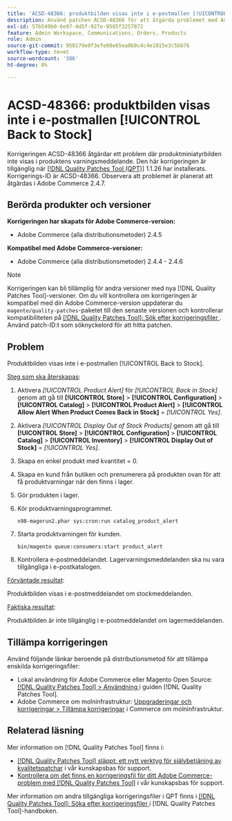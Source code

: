 ```yaml
---
title: 'ACSD-48366: produktbilden visas inte i e-postmallen [!UICONTROL Back to Stock]'
description: Använd patchen ACSD-48366 för att åtgärda problemet med Adobe Commerce där miniatyrbilden av produkten inte visas i produktens varningsmeddelande.
exl-id: 57b549b0-6e97-4d5f-927e-9585f3257872
feature: Admin Workspace, Communications, Orders, Products
role: Admin
source-git-commit: 958179e0f3efe08e65ea8b0c4c4e1015e3c5bb76
workflow-type: tm+mt
source-wordcount: '386'
ht-degree: 0%

---
```


# ACSD-48366: produktbilden visas inte i e-postmallen [!UICONTROL Back to Stock]

Korrigeringen ACSD-48366 åtgärdar ett problem där produktminiatyrbilden inte visas i produktens varningsmeddelande. Den här korrigeringen är tillgänglig när [[!DNL Quality Patches Tool (QPT)]](/help/announcements/adobe-commerce-announcements/magento-quality-patches-released-new-tool-to-self-serve-quality-patches.md) 1.1.26 har installerats. Korrigerings-ID är ACSD-48366. Observera att problemet är planerat att åtgärdas i Adobe Commerce 2.4.7.

## Berörda produkter och versioner

**Korrigeringen har skapats för Adobe Commerce-version:**

* Adobe Commerce (alla distributionsmetoder) 2.4.5

**Kompatibel med Adobe Commerce-versioner:**

* Adobe Commerce (alla distributionsmetoder) 2.4.4 - 2.4.6

>[!NOTE]
>
>Korrigeringen kan bli tillämplig för andra versioner med nya [!DNL Quality Patches Tool]-versioner. Om du vill kontrollera om korrigeringen är kompatibel med din Adobe Commerce-version uppdaterar du `magento/quality-patches`-paketet till den senaste versionen och kontrollerar kompatibiliteten på [[!DNL Quality Patches Tool]: Sök efter korrigeringsfiler ](https://experienceleague.adobe.com/tools/commerce-quality-patches/index.html?lang=sv-SE). Använd patch-ID:t som söknyckelord för att hitta patchen.

## Problem

Produktbilden visas inte i e-postmallen [!UICONTROL Back to Stock].

<u>Steg som ska återskapas</u>:

1. Aktivera *[!UICONTROL Product Alert]* för *[!UICONTROL Back in Stock]* genom att gå till **[!UICONTROL Store]** > **[!UICONTROL Configuration]** > **[!UICONTROL Catalog]** > **[!UICONTROL Product Alert]** > **[!UICONTROL Allow Alert When Product Comes Back in Stock]** = *[!UICONTROL Yes]*.
1. Aktivera *[!UICONTROL Display Out of Stock Products]* genom att gå till **[!UICONTROL Store]** > **[!UICONTROL Configuration]** > **[!UICONTROL Catalog]** > **[!UICONTROL Inventory]** > **[!UICONTROL Display Out of Stock]** = *[!UICONTROL Yes]*.
1. Skapa en enkel produkt med kvantitet = 0.
1. Skapa en kund från butiken och prenumerera på produkten ovan för att få produktvarningar när den finns i lager.
1. Gör produkten i lager.
1. Kör produktvarningsprogrammet.

   ```
   n98-magerun2.phar sys:cron:run catalog_product_alert
   ```

1. Starta produktvarningen för kunden.

   ```
   bin/magento queue:consumers:start product_alert
   ```

1. Kontrollera e-postmeddelandet. Lagervarningsmeddelanden ska nu vara tillgängliga i e-postkatalogen.

<u>Förväntade resultat</u>:

Produktbilden visas i e-postmeddelandet om stockmeddelanden.

<u>Faktiska resultat</u>:

Produktbilden är inte tillgänglig i e-postmeddelandet om lagermeddelanden.

## Tillämpa korrigeringen

Använd följande länkar beroende på distributionsmetod för att tillämpa enskilda korrigeringsfiler:

* Lokal användning för Adobe Commerce eller Magento Open Source: [[!DNL Quality Patches Tool] > Användning ](https://experienceleague.adobe.com/docs/commerce-operations/tools/quality-patches-tool/usage.html?lang=sv-SE) i guiden [!DNL Quality Patches Tool].
* Adobe Commerce om molninfrastruktur: [Uppgraderingar och korrigeringar > Tillämpa korrigeringar](https://experienceleague.adobe.com/docs/commerce-cloud-service/user-guide/develop/upgrade/apply-patches.html?lang=sv-SE) i Commerce om molninfrastruktur.

## Relaterad läsning

Mer information om [!DNL Quality Patches Tool] finns i:

* [[!DNL Quality Patches Tool] släppt: ett nytt verktyg för självbetjäning av kvalitetspatchar](/help/announcements/adobe-commerce-announcements/magento-quality-patches-released-new-tool-to-self-serve-quality-patches.md) i vår kunskapsbas för support.
* [Kontrollera om det finns en korrigeringsfil för ditt Adobe Commerce-problem med  [!DNL Quality Patches Tool]](/help/support-tools/patches-available-in-qpt-tool/check-patch-for-magento-issue-with-magento-quality-patches.md) i vår kunskapsbas för support.

Mer information om andra tillgängliga korrigeringsfiler i QPT finns i [[!DNL Quality Patches Tool]: Söka efter korrigeringsfiler ](https://experienceleague.adobe.com/tools/commerce-quality-patches/index.html?lang=sv-SE) i [!DNL Quality Patches Tool]-handboken.
